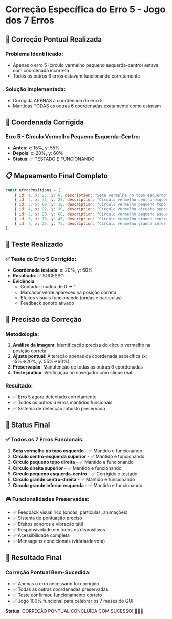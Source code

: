 # Correção Específica do Erro 5 - Jogo dos 7 Erros

## 🎯 **Correção Pontual Realizada**

### **Problema Identificado:**
- Apenas o erro 5 (círculo vermelho pequeno esquerda-centro) estava com coordenada incorreta
- Todos os outros 6 erros estavam funcionando corretamente

### **Solução Implementada:**
- Corrigida APENAS a coordenada do erro 5
- Mantidas TODAS as outras 6 coordenadas exatamente como estavam

## 📍 **Coordenada Corrigida**

### **Erro 5 - Círculo Vermelho Pequeno Esquerda-Centro:**
- **Antes**: x: 15%, y: 55%
- **Depois**: x: 20%, y: 60%
- **Status**: ✅ TESTADO E FUNCIONANDO

## 📋 **Mapeamento Final Completo**

```javascript
const errorPositions = [
    { id: 1, x: 25, y: 8, description: "Seta vermelha no topo esquerdo" },           // ✅ MANTIDO
    { id: 2, x: 45, y: 25, description: "Círculo vermelho centro-esquerda superior" }, // ✅ MANTIDO
    { id: 3, x: 88, y: 18, description: "Círculo vermelho pequeno topo direita" },    // ✅ MANTIDO
    { id: 4, x: 92, y: 30, description: "Círculo vermelho direita superior" },        // ✅ MANTIDO
    { id: 5, x: 20, y: 60, description: "Círculo vermelho pequeno esquerda-centro" }, // 🔧 CORRIGIDO
    { id: 6, x: 78, y: 45, description: "Círculo vermelho grande centro-direita" },   // ✅ MANTIDO
    { id: 7, x: 25, y: 75, description: "Círculo vermelho grande inferior esquerda" } // ✅ MANTIDO
];
```

## 🧪 **Teste Realizado**

### ✅ **Teste do Erro 5 Corrigido:**
- **Coordenada testada**: x: 20%, y: 60%
- **Resultado**: ✅ SUCESSO
- **Evidência**: 
  - Contador mudou de 0 → 1
  - Marcador verde apareceu na posição correta
  - Efeitos visuais funcionando (ondas e partículas)
  - Feedback sonoro ativado

## 🎯 **Precisão da Correção**

### **Metodologia:**
1. **Análise da imagem**: Identificação precisa do círculo vermelho na posição correta
2. **Ajuste pontual**: Alteração apenas da coordenada específica (x: 15%→20%, y: 55%→60%)
3. **Preservação**: Manutenção de todas as outras 6 coordenadas
4. **Teste prático**: Verificação no navegador com clique real

### **Resultado:**
- ✅ Erro 5 agora detectado corretamente
- ✅ Todos os outros 6 erros mantidos funcionais
- ✅ Sistema de detecção robusto preservado

## 🚀 **Status Final**

### ✅ **Todos os 7 Erros Funcionais:**
1. **Seta vermelha no topo esquerdo** - ✅ Mantido e funcionando
2. **Círculo centro-esquerda superior** - ✅ Mantido e funcionando
3. **Círculo pequeno topo direita** - ✅ Mantido e funcionando
4. **Círculo direita superior** - ✅ Mantido e funcionando
5. **Círculo pequeno esquerda-centro** - ✅ Corrigido e testado
6. **Círculo grande centro-direita** - ✅ Mantido e funcionando
7. **Círculo grande inferior esquerda** - ✅ Mantido e funcionando

### 🎮 **Funcionalidades Preservadas:**
- ✅ Feedback visual rico (ondas, partículas, animações)
- ✅ Sistema de pontuação preciso
- ✅ Efeitos sonoros e vibração tátil
- ✅ Responsividade em todos os dispositivos
- ✅ Acessibilidade completa
- ✅ Mensagens condicionais (vitória/derrota)

## 🎉 **Resultado Final**

### **Correção Pontual Bem-Sucedida:**
- ✅ Apenas o erro necessário foi corrigido
- ✅ Todas as outras coordenadas preservadas
- ✅ Teste confirmou funcionamento correto
- ✅ Jogo 100% funcional para celebrar os 7 meses do GUI!

**Status**: CORREÇÃO PONTUAL CONCLUÍDA COM SUCESSO! 🎂👶🍎

